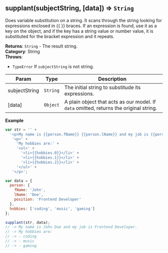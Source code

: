 <a name="supplant"></a>

## supplant(subjectString, [data]) ⇒ <code>String</code>
Does variable substitution on a string.
It scans through the string looking for expressions enclosed in {{ }} braces.
If an expression is found, use it as a key on the object,
and if the key has a string value or number value, it is substituted for the bracket expression and it repeats.

**Returns**: <code>String</code> - The result string.  
**Category**: String  
**Throws**:

- <code>TypeError</code> If `subjectString` is not string.


| Param | Type | Description |
| --- | --- | --- |
| subjectString | <code>String</code> | The initial string to substitude its expressions. |
| [data] | <code>Object</code> | A plain object that acts as our model. If `data` omitted, returns the original string. |

**Example**  
```js
var str = '' +
  '<p>My name is {{person.fName}} {{person.lName}} and my job is {{person.position}}.</p>' +
   '<p>' +
     'My hobbies are:' +
     '<ul>' +
       '<li>{{hobbies.0}}</li>' +
       '<li>{{hobbies.1}}</li>' +
       '<li>{{hobbies.2}}</li>' +
     '</ul>' +
   '</p>';

var data = {
  person: {
    fName: 'John',
    lName: 'Doe',
    position: 'Frontend Developer'
  },
  hobbies: ['coding', 'music', 'gaming']
};

supplant(str, data);
// -> My name is John Doe and my job is Frontend Developer.
// -> My hobbies are:
// -> - coding
// -> - music
// -> - gaming
```
